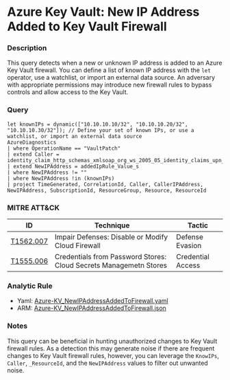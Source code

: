 # Azure Key Vault: New IP Address Added to Key Vault Firewall

### Description
This query detects when a new or unknown IP address is added to an Azure Key Vault firewall.  You can define a list of known IP address with the `let` operator, use a watchlist, or import an external data source. An adversary with appropriate permissions may introduce new firewall rules to bypass controls and allow access to the Key Vault.

### Query
```kql
let knownIPs = dynamic(["10.10.10.10/32", "10.10.10.20/32", "10.10.10.30/32"]); // Define your set of known IPs, or use a watchlist, or import an external data source
AzureDiagnostics
| where OperationName == "VaultPatch"
| extend Caller = identity_claim_http_schemas_xmlsoap_org_ws_2005_05_identity_claims_upn_s
| extend NewIPAddress = addedIpRule_Value_s
| where NewIPAddress != ""
| where NewIPAddress !in (knownIPs)
| project TimeGenerated, CorrelationId, Caller, CallerIPAddress, NewIPAddress, SubscriptionId, ResourceGroup, Resource, ResourceId
```

### MITRE ATT&CK
| ID | Technique | Tactic |
|----|-----------|--------|
| [T1562.007](https://attack.mitre.org/techniques/T1562/007/) | Impair Defenses: Disable or Modify Cloud Firewall | Defense Evasion |
| [T1555.006](https://attack.mitre.org/techniques/T1555/006/) | Credentials from Password Stores: Cloud Secrets Managemetn Stores | Credential Access |

### Analytic Rule
- Yaml: [Azure-KV_NewIPAddressAddedToFirewall.yaml](https://github.com/KernelCaleb/Kustonomicon/blob/main/Analytic%20Rules/Azure%20Key%20Vault/Azure-KV_NewIPAddressAddedToFirewall.yaml)
- ARM: [Azure-KV_NewIPAddressAddedToFirewall.json](https://github.com/KernelCaleb/Kustonomicon/blob/main/Analytic%20Rules/Azure%20Key%20Vault/Azure-KV_NewIPAddressAddedToFirewall.json)

### Notes
This query can be beneficial in hunting unauthorized changes to Key Vault firewall rules. As a detection this may generate noise if there are frequent changes to Key Vault firewall rules, however, you can leverage the `KnowIPs`, `Caller`, `_ResourceId`, and the `NewIPAddress` values to filter out unwanted noise.